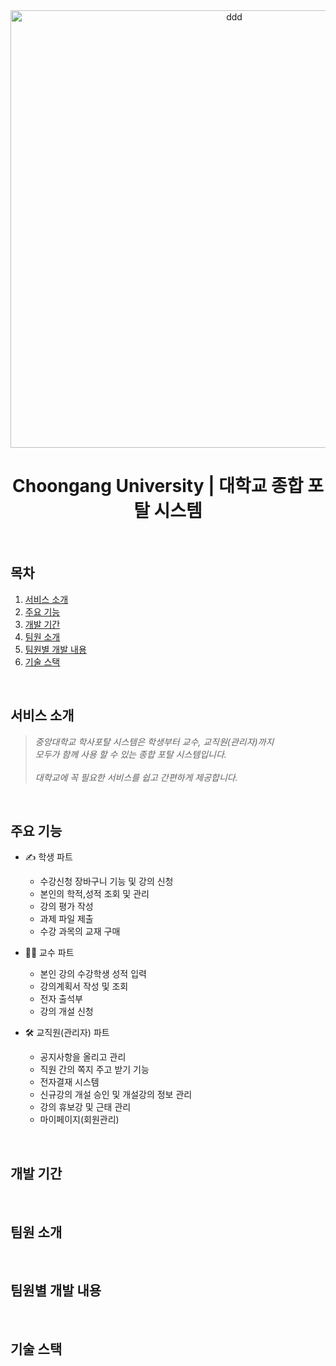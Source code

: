 <div align=center><img width="700" alt="ddd" src="https://user-images.githubusercontent.com/113576529/235598708-beea7ea3-74d4-4d48-8578-baae60109df3.PNG">
</div>

<div align=center>
  
# Choongang University | 대학교 종합 포탈 시스템 
</div>
<br>

## 목차
 1. [서비스 소개](#서비스-소개)
 2. [주요 기능](#주요-기능)
 3. [개발 기간](#개발-기간)
 4. [팀원 소개](#팀원-소개)
 5. [팀원별 개발 내용](#팀원별-개발-내용)
 6. [기술 스택](#기술-스택)
<br>

## 서비스 소개
> *중앙대학교 학사포탈 시스템은 학생부터 교수, 교직원(관리자)까지   
> 모두가 함께 사용 할 수 있는 종합 포탈 시스템입니다.
> <br>  
> 대학교에 꼭 필요한 서비스를 쉽고 간편하게 제공합니다.*
<br>

## 주요 기능
* ✍ 학생 파트
  - 수강신청 장바구니 기능 및 강의 신청
  - 본인의 학적,성적 조회 및 관리
  - 강의 평가 작성 
  - 과제 파일 제출
  - 수강 과목의 교재 구매
  
* 👨‍🏫 교수 파트
  - 본인 강의 수강학생 성적 입력
  - 강의계획서 작성 및 조회
  - 전자 출석부
  - 강의 개설 신청  
  
* 🛠 교직원(관리자) 파트
  - 공지사항을 올리고 관리
  - 직원 간의 쪽지 주고 받기 기능
  - 전자결재 시스템
  - 신규강의 개설 승인 및 개설강의 정보 관리
  - 강의 휴보강 및 근태 관리
  - 마이페이지(회원관리)
<br>

## 개발 기간
<br>

## 팀원 소개
<br>

## 팀원별 개발 내용
<br>

## 기술 스택
<br>
